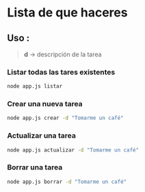 # Lista de que haceres

## Uso :

> **d** -> descripción de la tarea

### Listar todas las tares existentes
```bash
node app.js listar
```
### Crear una nueva tarea
```bash
node app.js crear -d "Tomarme un café"
```
### Actualizar una tarea
```bash
node app.js actualizar -d "Tomarme un café"
```
### Borrar una tarea
```bash
node app.js borrar -d "Tomarme un café"
```